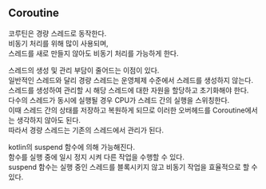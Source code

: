 ## Coroutine
코루틴은 경량 스레드로 동작한다.  
비동기 처리를 위해 많이 사용되며,  
스레드를 새로 만들지 않아도 비동기 처리를 가능하게 한다.  
  
스레드의 생성 및 관리 부담이 줄어드는 이점이 있다.  
일반적인 스레드와 달리 경량 스레드는 운영체제 수준에서 스레드를 생성하지 않는다.  
스레드를 생성하여 관리할 시 해당 스레드에 대한 자원을 할당하고 초기화해야 한다.  
다수의 스레드가 동시에 실행될 경우 CPU가 스레드 간의 실행을 스위칭한다.  
이때 스레드 간의 상태를 저장하고 복원하게 되므로 이러한 오버헤드를 Coroutine에서는 생각하지 않아도 된다.  
따라서 경량 스레드는 기존의 스레드에서 관리가 된다.  
  
kotlin의 suspend 함수에 의해 가능해진다.  
함수를 실행 중에 일시 정지 시켜 다른 작업을 수행할 수 있다.  
suspend 함수는 실행 중인 스레드를 블록시키지 않고 비동기 작업을 효율적으로 할 수 있다.

